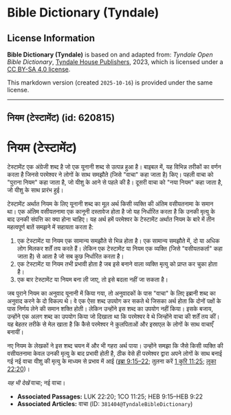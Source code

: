 # Bible Dictionary (Tyndale)

## License Information

**Bible Dictionary (Tyndale)** is based on and adapted from: _Tyndale Open Bible Dictionary_, [Tyndale House Publishers](https://tyndaleopenresources.com/), 2023, which is licensed under a [CC BY-SA 4.0 license](https://creativecommons.org/licenses/by-sa/4.0/legalcode.en).

This markdown version (created `2025-10-16`) is provided under the same license.



--------------------------------

## नियम (टेस्टामेंट) (id: 620815)

नियम (टेस्टामेंट)
=================

टेस्टामेंट एक अंग्रेजी शब्द है जो एक यूनानी शब्द से उत्पन्न हुआ है। बाइबल में, यह विभिन्न तरीकों का वर्णन करता है जिनसे परमेश्वर ने लोगों के साथ समझौते (जिसे "वाचा" कहा जाता है) किए। पहली वाचा को "पुराना नियम" कहा जाता है, जो यीशु के आने से पहले की है। दूसरी वाचा को "नया नियम" कहा जाता है, जो यीशु के साथ प्रारंभ हुई।

टेस्टामेंट अर्थात नियम के लिए यूनानी शब्द का मूल अर्थ किसी व्यक्ति की अंतिम वसीयतनामा के समान था। एक अंतिम वसीयतनामा एक कानूनी दस्तावेज होता है जो यह निर्धारित करता है कि उनकी मृत्यु के बाद उनकी संपत्ति का क्या होना चाहिए। यह अर्थ हमें परमेश्वर के टेस्टामेंट अर्थात नियम के बारे में तीन महत्वपूर्ण बातें समझने में सहायता करता है:

1. एक टेस्टामेंट या नियम एक सामान्य समझौते से भिन्न होता है। एक सामान्य समझौते में, दो या अधिक लोग मिलकर शर्तें तय करते हैं। लेकिन एक टेस्टामेंट या नियम एक व्यक्ति (जिसे "वसीयतकर्ता" कहा जाता है) से आता है जो सब कुछ निर्धारित करता है।
2. एक टेस्टामेंट या नियम तभी प्रभावी होता है जब इसे बनाने वाला व्यक्ति मृत्यु को प्राप्त कर चुका होता है।
3. एक बार टेस्टामेंट या नियम बना ली जाए, तो इसे बदला नहीं जा सकता है।

जब पुराने नियम का अनुवाद यूनानी में किया गया, तो अनुवादकों के पास "वाचा" के लिए इब्रानी शब्द का अनुवाद करने के दो विकल्प थे। वे एक ऐसा शब्द उपयोग कर सकते थे जिसका अर्थ होता कि दोनों पक्षों के पास निर्णय लेने की समान शक्ति होती। लेकिन उन्होंने इस शब्द का उपयोग नहीं किया। इसके बजाय, उन्होंने एक अलग शब्द का उपयोग किया जो दिखाता था कि परमेश्वर वे थे जिन्होंने वाचा की शर्तें तय कीं। यह बेहतर तरीके से मेल खाता है कि कैसे परमेश्वर ने कुलपिताओं और इस्राएल के लोगों के साथ वाचाएँ बनायीं।

नए नियम के लेखकों ने इस शब्द चयन में और भी गहरा अर्थ पाया। उन्होंने समझा कि जैसे किसी व्यक्ति की वसीयतनामा केवल उनकी मृत्यु के बाद प्रभावी होती है, ठीक वेसे ही परमेश्वर द्वारा अपने लोगों के साथ बनाई गई नई वाचा यीशु की मृत्यु के माध्यम से प्रभाव में आई ([इब्रा 9:15–22](https://ref.ly/Heb9:15-Heb9:22); तुलना करें [1 कुरि 11:25](https://ref.ly/1Cor11:25); [लूका 22:20](https://ref.ly/Luke22:20))।

*यह भी देखें* वाचा; नई वाचा।

* **Associated Passages:** LUK 22:20; 1CO 11:25; HEB 9:15–HEB 9:22
* **Associated Articles:** वाचा (ID: `381404@TyndaleBibleDictionary`)

